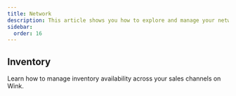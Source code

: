 ```yaml
---
title: Network
description: This article shows you how to explore and manage your network of sales channels on Wink.
sidebar:
  order: 16
---
```


## Inventory

Learn how to manage inventory availability across your sales channels on Wink.